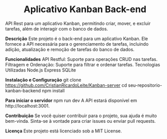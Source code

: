 <h1 align="center"> Aplicativo Kanban Back-end </h1>
API Rest para um aplicativo Kanban, permitindo criar, mover, e excluir tarefas, além de interagir com o banco de dados.

**Descrição**
Este projeto é o back-end para um aplicativo Kanban. Ele fornece a API necessária para o gerenciamento de tarefas, incluindo adição, atualização e remoção de tarefas do banco de dados.



**Funcionalidades**
API Restful: Suporte para operações CRUD nas tarefas.
Filtragem e Ordenação: Suporte para filtrar e ordenar tarefas.
Tecnologias Utilizadas
Node.js
Express
SQLite

**Instalação e Configuração**
git clone https://github.com/CristianRicardoLeite/Kanban-server
cd seu-repositorio-kanban-backend
npm install

**Para iniciar o servidor**
npm run dev
A API estará disponível em http://localhost:3001.

**Contribuição**
Se você quiser contribuir para o projeto, sua ajuda é muito bem-vinda. Sinta-se à vontade para criar issues ou enviar pull requests.

**Licença**
Este projeto está licenciado sob a MIT License.